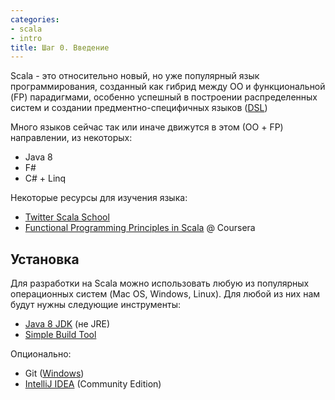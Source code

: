 ```yaml
---
categories:
- scala
- intro
title: Шаг 0. Введение
---
```


Scala - это относительно новый, но уже популярный язык программирования, созданный как гибрид между ОО и функциональной (FP) парадигмами, особенно успешный в построении распределенных систем и создании предментно-специфичных языков ([DSL](https://ru.wikipedia.org/wiki/Предметно-ориентированный_язык))

Много языков сейчас так или иначе движутся в этом (ОО + FP) направлении, из некоторых:

- Java 8
- F#
- C# + Linq

Некоторые ресурсы для изучения языка:

- [Twitter Scala School](https://twitter.github.io/scala_school/)
- [Functional Programming Principles in Scala](https://class.coursera.org/progfun-005) @ Coursera

## Установка

Для разработки на Scala можно использовать любую из популярных операционных систем (Mac OS, Windows, Linux).
Для любой из них нам будут нужны следующие инструменты:

- [Java 8 JDK](http://www.oracle.com/technetwork/java/javase/downloads/index.html) (не JRE)
- [Simple Build Tool](http://www.scala-sbt.org/download.html)

Опционально:

- Git ([Windows](https://msysgit.github.io/))
- [IntelliJ IDEA](https://www.jetbrains.com/idea/features/scala.html) (Community Edition)


